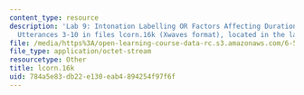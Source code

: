 ```yaml
---
content_type: resource
description: 'Lab 9: Intonation Labelling OR Factors Affecting Duration. Part A1:
  Utterances 3-10 in files lcorn.16k (Xwaves format), located in the labc account'
file: /media/https%3A/open-learning-course-data-rc.s3.amazonaws.com/6-542j-laboratory-on-the-physiology-acoustics-and-perception-of-speech-fall-2005/784a5e83db22e130eab4894254f97f6f_lcorn.16k
file_type: application/octet-stream
resourcetype: Other
title: lcorn.16k
uid: 784a5e83-db22-e130-eab4-894254f97f6f
---
```

